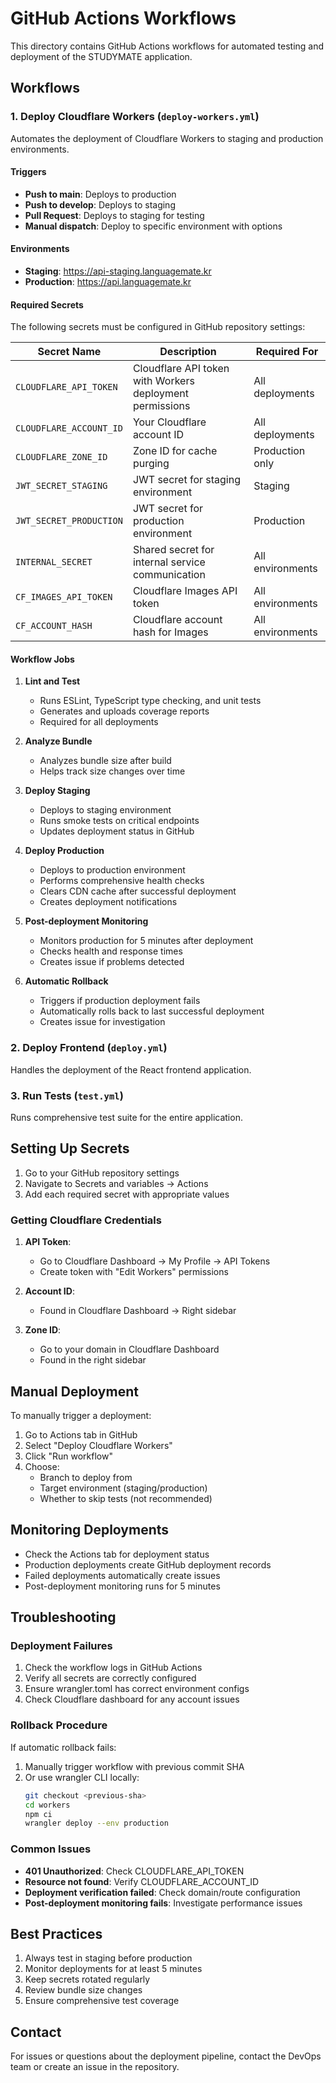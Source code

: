 # GitHub Actions Workflows

This directory contains GitHub Actions workflows for automated testing and deployment of the STUDYMATE application.

## Workflows

### 1. Deploy Cloudflare Workers (`deploy-workers.yml`)

Automates the deployment of Cloudflare Workers to staging and production environments.

#### Triggers
- **Push to main**: Deploys to production
- **Push to develop**: Deploys to staging
- **Pull Request**: Deploys to staging for testing
- **Manual dispatch**: Deploy to specific environment with options

#### Environments
- **Staging**: https://api-staging.languagemate.kr
- **Production**: https://api.languagemate.kr

#### Required Secrets

The following secrets must be configured in GitHub repository settings:

| Secret Name | Description | Required For |
|------------|-------------|--------------|
| `CLOUDFLARE_API_TOKEN` | Cloudflare API token with Workers deployment permissions | All deployments |
| `CLOUDFLARE_ACCOUNT_ID` | Your Cloudflare account ID | All deployments |
| `CLOUDFLARE_ZONE_ID` | Zone ID for cache purging | Production only |
| `JWT_SECRET_STAGING` | JWT secret for staging environment | Staging |
| `JWT_SECRET_PRODUCTION` | JWT secret for production environment | Production |
| `INTERNAL_SECRET` | Shared secret for internal service communication | All environments |
| `CF_IMAGES_API_TOKEN` | Cloudflare Images API token | All environments |
| `CF_ACCOUNT_HASH` | Cloudflare account hash for Images | All environments |

#### Workflow Jobs

1. **Lint and Test**
   - Runs ESLint, TypeScript type checking, and unit tests
   - Generates and uploads coverage reports
   - Required for all deployments

2. **Analyze Bundle**
   - Analyzes bundle size after build
   - Helps track size changes over time

3. **Deploy Staging**
   - Deploys to staging environment
   - Runs smoke tests on critical endpoints
   - Updates deployment status in GitHub

4. **Deploy Production**
   - Deploys to production environment
   - Performs comprehensive health checks
   - Clears CDN cache after successful deployment
   - Creates deployment notifications

5. **Post-deployment Monitoring**
   - Monitors production for 5 minutes after deployment
   - Checks health and response times
   - Creates issue if problems detected

6. **Automatic Rollback**
   - Triggers if production deployment fails
   - Automatically rolls back to last successful deployment
   - Creates issue for investigation

### 2. Deploy Frontend (`deploy.yml`)

Handles the deployment of the React frontend application.

### 3. Run Tests (`test.yml`)

Runs comprehensive test suite for the entire application.

## Setting Up Secrets

1. Go to your GitHub repository settings
2. Navigate to Secrets and variables → Actions
3. Add each required secret with appropriate values

### Getting Cloudflare Credentials

1. **API Token**: 
   - Go to Cloudflare Dashboard → My Profile → API Tokens
   - Create token with "Edit Workers" permissions
   
2. **Account ID**:
   - Found in Cloudflare Dashboard → Right sidebar
   
3. **Zone ID**:
   - Go to your domain in Cloudflare Dashboard
   - Found in the right sidebar

## Manual Deployment

To manually trigger a deployment:

1. Go to Actions tab in GitHub
2. Select "Deploy Cloudflare Workers"
3. Click "Run workflow"
4. Choose:
   - Branch to deploy from
   - Target environment (staging/production)
   - Whether to skip tests (not recommended)

## Monitoring Deployments

- Check the Actions tab for deployment status
- Production deployments create GitHub deployment records
- Failed deployments automatically create issues
- Post-deployment monitoring runs for 5 minutes

## Troubleshooting

### Deployment Failures

1. Check the workflow logs in GitHub Actions
2. Verify all secrets are correctly configured
3. Ensure wrangler.toml has correct environment configs
4. Check Cloudflare dashboard for any account issues

### Rollback Procedure

If automatic rollback fails:

1. Manually trigger workflow with previous commit SHA
2. Or use wrangler CLI locally:
   ```bash
   git checkout <previous-sha>
   cd workers
   npm ci
   wrangler deploy --env production
   ```

### Common Issues

- **401 Unauthorized**: Check CLOUDFLARE_API_TOKEN
- **Resource not found**: Verify CLOUDFLARE_ACCOUNT_ID
- **Deployment verification failed**: Check domain/route configuration
- **Post-deployment monitoring fails**: Investigate performance issues

## Best Practices

1. Always test in staging before production
2. Monitor deployments for at least 5 minutes
3. Keep secrets rotated regularly
4. Review bundle size changes
5. Ensure comprehensive test coverage

## Contact

For issues or questions about the deployment pipeline, contact the DevOps team or create an issue in the repository.